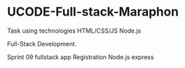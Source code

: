 # UCODE-Full-stack-Maraphon

Task using technologies HTML/CSS/JS Node.js

Full-Stack Development.

Sprint 09 fullstack app Registration Node.js express
